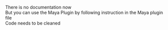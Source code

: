 There is no documentation now  
But you can use the Maya Plugin by following instruction in the Maya plugin file  
Code needs to be cleaned    

